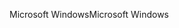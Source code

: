 <span data-ttu-id="3f3b7-101">Microsoft Windows</span><span class="sxs-lookup"><span data-stu-id="3f3b7-101">Microsoft Windows</span></span>